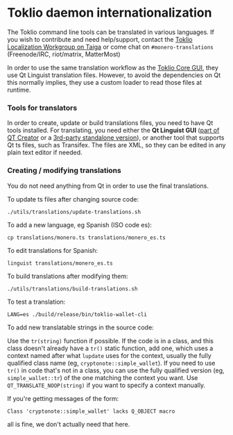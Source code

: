 Toklio daemon internationalization
==================================

The Toklio command line tools can be translated in various languages. If you wish to contribute and need help/support, contact the [Toklio Localization Workgroup on Taiga](https://taiga.getmonero.org/project/erciccione-monero-localization/) or come chat on `#monero-translations` (Freenode/IRC, riot/matrix, MatterMost)

In order to use the same translation workflow as the [Toklio Core GUI](https://github.com/monero-project/monero-core), they use Qt Linguist translation files.  However, to avoid the dependencies on Qt this normally implies, they use a custom loader to read those files at runtime.

### Tools for translators

In order to create, update or build translations files, you need to have Qt tools installed. For translating, you need either the **Qt Linguist GUI** ([part of QT Creator](https://www.qt.io/download-open-source/#allDownloadsDiv-9) or a [3rd-party standalone version](https://github.com/lelegard/qtlinguist-installers/releases)), or another tool that supports Qt ts files, such as Transifex.  The files are XML, so they can be edited in any plain text editor if needed.

### Creating / modifying translations

You do not need anything from Qt in order to use the final translations.

To update ts files after changing source code:

    ./utils/translations/update-translations.sh

To add a new language, eg Spanish (ISO code es):

    cp translations/monero.ts translations/monero_es.ts

To edit translations for Spanish:

    linguist translations/monero_es.ts

To build translations after modifying them:

    ./utils/translations/build-translations.sh

To test a translation:

    LANG=es ./build/release/bin/toklio-wallet-cli

To add new translatable strings in the source code:

Use the `tr(string)` function if possible. If the code is in a class, and this class doesn't already have a `tr()` static function, add one, which uses a context named after what `lupdate` uses for the context, usually the fully qualified class name (eg, `cryptonote::simple_wallet`).  If you need to use `tr()` in code that's not in a class, you can use the fully qualified version (eg, `simple_wallet::tr`) of the one matching the context you want. Use `QT_TRANSLATE_NOOP(string)` if you want to specify a context manually.

If you're getting messages of the form:

    Class 'cryptonote::simple_wallet' lacks Q_OBJECT macro

all is fine, we don't actually need that here.
